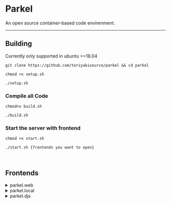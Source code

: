 <h1>Parkel</h1> 
<p>An open source container-based code envirenment.</p>

<hr>

<h2>Building</h2>
<p>Currently only supported in ubuntu >=18.04
<br>

```git clone https://github.com/teriyakisource/parkel && cd parkel```

```chmod +x setup.sh```

```./setup.sh```

<h3>Compile all Code</h3>

```chmod+x build.sh```

```./build.sh```

<h3>Start the server with frontend</h3>

```chmod +x start.sh```

```./start.sh {frontends you want to open}```

<br>
<h2>Frontends</h2>

<details>
<summary>parkel.web</summary>
<br>
A web IDE written in HTML CSS JS using microsoft's monaco editor framework
<br>
</details>

<details>
<summary>parkel.local</summary>
<br>
A CLI tool written in rust that runs locally
<br>
</details>

<details>
<summary>parkel.djs</summary>
<br>
A Discord Bot because its (barely) possible
<br>
</details>


